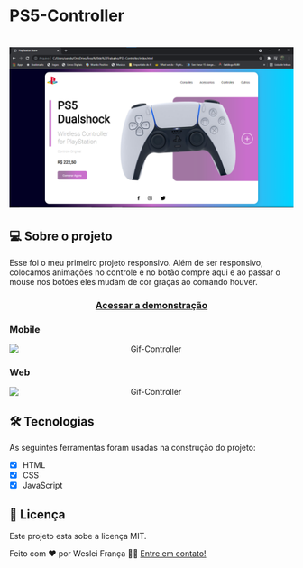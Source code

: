 # PS5-Controller

<h1 align="center">
    <img alt="PS5-Controller" src="./Fotos-Videos-Controller/Foto-Controller-pc.png" />
</h1>

## 💻 Sobre o projeto

Esse foi o meu primeiro projeto responsivo. Além de ser responsivo, colocamos animações no controle e no botão compre aqui e ao passar o mouse nos botões eles mudam de cor graças ao comando houver. 

<h3 align="center">
    <a href="https://lnkd.in/eiVEeq5r">Acessar a demonstração</a>
<h3 >

### Mobile

<p align="center" style="display: flex; align-items: flex-start; justify-content: center;">
  <img alt="Gif-Controller"  src="https://media.giphy.com/media/3pU395EhLnz0mrNT8R/giphy.gif" width="600px">

</p>

### Web

<p align="center" style="display: flex; align-items: flex-start; justify-content: center;">
  <img alt="Gif-Controller" src="https://media.giphy.com/media/uDPCIenFIO33YoDZTW/giphy.gif"   width="600px">
</p>

## 🛠 Tecnologias

As seguintes ferramentas foram usadas na construção do projeto:

- [x] HTML
- [x] CSS
- [x] JavaScript

## 📝 Licença

Este projeto esta sobe a licença MIT.

Feito com ❤️ por Weslei França 👋🏽 [Entre em contato!](https://www.linkedin.com/in/wesleifranca/)

